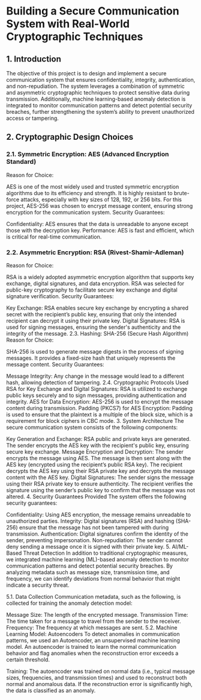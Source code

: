 # Building a Secure Communication System with Real-World Cryptographic Techniques
## 1. Introduction
The objective of this project is to design and implement a secure communication system that ensures confidentiality, integrity, authentication, and non-repudiation. The system leverages a combination of symmetric and asymmetric cryptographic techniques to protect sensitive data during transmission. Additionally, machine learning-based anomaly detection is integrated to monitor communication patterns and detect potential security breaches, further strengthening the system’s ability to prevent unauthorized access or tampering.

## 2. Cryptographic Design Choices
### 2.1. Symmetric Encryption: AES (Advanced Encryption Standard)
Reason for Choice:

AES is one of the most widely used and trusted symmetric encryption algorithms due to its efficiency and strength. It is highly resistant to brute-force attacks, especially with key sizes of 128, 192, or 256 bits.
For this project, AES-256 was chosen to encrypt message content, ensuring strong encryption for the communication system.
Security Guarantees:

Confidentiality: AES ensures that the data is unreadable to anyone except those with the decryption key.
Performance: AES is fast and efficient, which is critical for real-time communication.
### 2.2. Asymmetric Encryption: RSA (Rivest-Shamir-Adleman)
Reason for Choice:

RSA is a widely adopted asymmetric encryption algorithm that supports key exchange, digital signatures, and data encryption.
RSA was selected for public-key cryptography to facilitate secure key exchange and digital signature verification.
Security Guarantees:

Key Exchange: RSA enables secure key exchange by encrypting a shared secret with the recipient’s public key, ensuring that only the intended recipient can decrypt it using their private key.
Digital Signatures: RSA is used for signing messages, ensuring the sender's authenticity and the integrity of the message.
2.3. Hashing: SHA-256 (Secure Hash Algorithm)
Reason for Choice:

SHA-256 is used to generate message digests in the process of signing messages. It provides a fixed-size hash that uniquely represents the message content.
Security Guarantees:

Message Integrity: Any change in the message would lead to a different hash, allowing detection of tampering.
2.4. Cryptographic Protocols Used
RSA for Key Exchange and Digital Signatures: RSA is utilized to exchange public keys securely and to sign messages, providing authentication and integrity.
AES for Data Encryption: AES-256 is used to encrypt the message content during transmission.
Padding (PKCS7) for AES Encryption: Padding is used to ensure that the plaintext is a multiple of the block size, which is a requirement for block ciphers in CBC mode.
3. System Architecture
The secure communication system consists of the following components:

Key Generation and Exchange: RSA public and private keys are generated. The sender encrypts the AES key with the recipient's public key, ensuring secure key exchange.
Message Encryption and Decryption:
The sender encrypts the message using AES.
The message is then sent along with the AES key (encrypted using the recipient’s public RSA key).
The recipient decrypts the AES key using their RSA private key and decrypts the message content with the AES key.
Digital Signatures:
The sender signs the message using their RSA private key to ensure authenticity.
The recipient verifies the signature using the sender’s public key to confirm that the message was not altered.
4. Security Guarantees Provided
The system offers the following security guarantees:

Confidentiality: Using AES encryption, the message remains unreadable to unauthorized parties.
Integrity: Digital signatures (RSA) and hashing (SHA-256) ensure that the message has not been tampered with during transmission.
Authentication: Digital signatures confirm the identity of the sender, preventing impersonation.
Non-repudiation: The sender cannot deny sending a message once it is signed with their private key.
5. AI/ML-Based Threat Detection
In addition to traditional cryptographic measures, we integrated machine learning (ML)-based anomaly detection to monitor communication patterns and detect potential security breaches. By analyzing metadata such as message size, transmission time, and frequency, we can identify deviations from normal behavior that might indicate a security threat.

5.1. Data Collection
Communication metadata, such as the following, is collected for training the anomaly detection model:

Message Size: The length of the encrypted message.
Transmission Time: The time taken for a message to travel from the sender to the receiver.
Frequency: The frequency at which messages are sent.
5.2. Machine Learning Model: Autoencoders
To detect anomalies in communication patterns, we used an Autoencoder, an unsupervised machine learning model. An autoencoder is trained to learn the normal communication behavior and flag anomalies when the reconstruction error exceeds a certain threshold.

Training: The autoencoder was trained on normal data (i.e., typical message sizes, frequencies, and transmission times) and used to reconstruct both normal and anomalous data. If the reconstruction error is significantly high, the data is classified as an anomaly.
